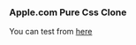 ### Apple.com Pure Css Clone

You can test from [here](https://alihangok0.github.io/pure-css-apple-clone/)
